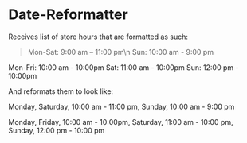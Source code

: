 # Date-Reformatter

Receives list of store hours that are formatted as such:

>Mon-Sat: 9:00 am – 11:00 pm\n
>Sun: 10:00 am - 9:00 pm

  Mon-Fri: 10:00 am - 10:00pm
  Sat: 11:00 am - 10:00pm
  Sun: 12:00 pm - 10:00pm
  
And reformats them to look like:

  Monday, Saturday, 10:00 am - 11:00 pm, Sunday, 10:00 am - 9:00 pm
  
  Monday, Friday, 10:00 am - 10:00pm, Saturday, 11:00 am - 10:00 pm, Sunday, 12:00 pm - 10:00 pm

